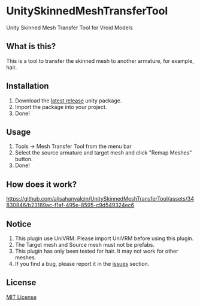 # UnitySkinnedMeshTransferTool
 Unity Skinned Mesh Transfer Tool for Vroid Models

## What is this?
This is a tool to transfer the skinned mesh to another armature, for example, hair.

## Installation
1. Download the [latest release](https://github.com/alisahanyalcin/UnitySkinnedMeshTransferTool/releases) unity package.
2. Import the package into your project.
3. Done!

## Usage
1. Tools -> Mesh Transfer Tool from the menu bar
2. Select the source armature and target mesh and click "Remap Meshes" button.
3. Done!

## How does it work?
https://github.com/alisahanyalcin/UnitySkinnedMeshTransferTool/assets/34830846/b23189ac-f1af-495e-8595-c9d549324ec6

## Notice
1. This plugin use UniVRM. Please import UniVRM before using this plugin.
2. The Target mesh and Source mesh must not be prefabs.
3. This plugin has only been tested for hair. It may not work for other meshes.
4. If you find a bug, please report it in the [issues](https://github.com/alisahanyalcin/UnitySkinnedMeshTransferTool/issues) section.

## License
[MIT License](https://github.com/alisahanyalcin/UnitySkinnedMeshTransferTool/blob/master/LICENSE)

